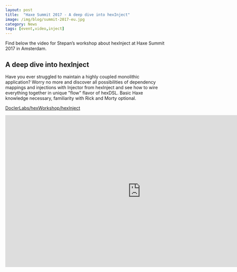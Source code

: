 ```yaml
---
layout: post
title:  "Haxe Summit 2017 - A deep dive into hexInject"
image: /img/blog/summit-2017-eu.jpg
category: News
tags: [event,video,inject]
---
```

Find below the video for Stepan’s workshop about hexInject at Haxe Summit 2017 in Amsterdam.

## A deep dive into hexInject
Have you ever struggled to maintain a highly coupled monolithic application? Worry no more and discover all possibilities of dependency mappings and injections with Injector from hexInject and see how to wire everything together in unique "flow" flavor of hexDSL. Basic Haxe knowledge necessary, familiarity with Rick and Morty optional.

[DoclerLabs/hexWorkshop/hexInject](https://github.com/DoclerLabs/hexWorkshop/tree/master/hexInject)

<iframe width="853" height="480" src="https://www.youtube.com/embed/a9cBRLcnwdI" frameborder="0" allowfullscreen></iframe>
